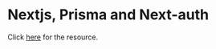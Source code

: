 <h1>Nextjs, Prisma and Next-auth</h1>

<p>
  Click <a href="https://www.youtube.com/watch?v=bicCg4GxOP8">here</a> for the
  resource.
</p>
